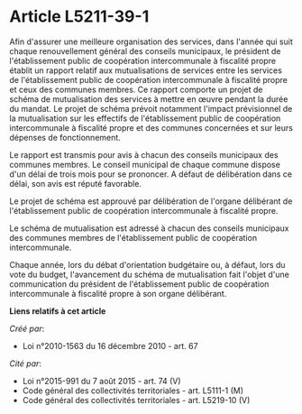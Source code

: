 # Article L5211-39-1

Afin d'assurer une meilleure organisation des services, dans l'année qui suit chaque renouvellement général des conseils
municipaux, le président de l'établissement public de coopération intercommunale à fiscalité propre établit un rapport
relatif aux mutualisations de services entre les services de l'établissement public de coopération intercommunale à fiscalité
propre et ceux des communes membres. Ce rapport comporte un projet de schéma de mutualisation des services à mettre en œuvre
pendant la durée du mandat. Le projet de schéma prévoit notamment l'impact prévisionnel de la mutualisation sur les effectifs
de l'établissement public de coopération intercommunale à fiscalité propre et des communes concernées et sur leurs dépenses
de fonctionnement.

Le rapport est transmis pour avis à chacun des conseils municipaux des communes membres. Le conseil municipal de chaque
commune dispose d'un délai de trois mois pour se prononcer. A défaut de délibération dans ce délai, son avis est réputé
favorable.

Le projet de schéma est approuvé par délibération de l'organe délibérant de l'établissement public de coopération
intercommunale à fiscalité propre.

Le schéma de mutualisation est adressé à chacun des conseils municipaux des communes membres de l'établissement public de
coopération intercommunale.

Chaque année, lors du débat d'orientation budgétaire ou, à défaut, lors du vote du budget, l'avancement du schéma de
mutualisation fait l'objet d'une communication du président de l'établissement public de coopération intercommunale à
fiscalité propre à son organe délibérant.

**Liens relatifs à cet article**

_Créé par_:

  - Loi n°2010-1563 du 16 décembre 2010 - art. 67

_Cité par_:

  - Loi n°2015-991 du 7 août 2015 - art. 74 (V)
  - Code général des collectivités territoriales - art. L5111-1 (M)
  - Code général des collectivités territoriales - art. L5219-10 (V)
